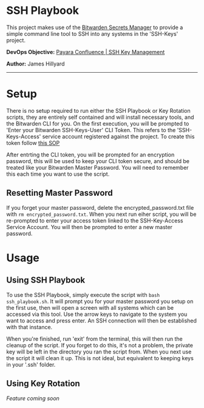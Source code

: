# SSH Playbook
This project makes use of the [Bitwarden Secrets Manager](https://bitwarden.com/products/secrets-manager/) to provide a simple command line tool to SSH into any systems in the 'SSH-Keys' project. 

**DevOps Objective:** [Payara Confluence | SSH Key Management](https://payara.atlassian.net/wiki/spaces/ITOPS/pages/3878092836/SSH+Key+Management)

**Author:** James Hillyard

---

# Setup
There is no setup required to run either the SSH Playbook or Key Rotation scripts, they are entirely self contained and will install necessary tools, and the Bitwarden CLI for you. On the first execution, you will be prompted to 'Enter your Bitwarden SSH-Keys-User' CLI Token. This refers to the 'SSH-Keys-Access' service account registered against the project. To create this token follow [this SOP](https://payara.atlassian.net/wiki/spaces/ITOPS/pages/3880419331)

After entrting the CLI token, you will be prompted for an encryption password, this will be used to keep your CLI token secure, and should be treated like your Bitwarden Master Password. You will need to remember this each time you want to use the script.

## Resetting Master Password
If you forget your master password, delete the encrypted_password.txt file with `rm encrypted_password.txt`. When you next run eiher script, you will be re-prompted to enter your access token linked to the SSH-Key-Access Service Account. You will then be prompted to enter a new master password.

# Usage
## Using SSH Playbook
To use the SSH Playbook, simply execute the script with `bash ssh_playbook.sh`. It will prompt you for your master password you setup on the first use, then will open a screen with all systems which can be accessed via this tool. Use the arrow keys to navigate to the system you want to access and press enter. An SSH connection will then be established with that instance.

When you're finished, run 'exit' from the terminal, this will then run the cleanup of the script. If you forget to do this, it's not a problem, the private key will be left in the directory you ran the script from. When you next use the script it will clean it up. This is not ideal, but equivalent to keeping keys in your '.ssh' folder.

## Using Key Rotation
*Feature coming soon*